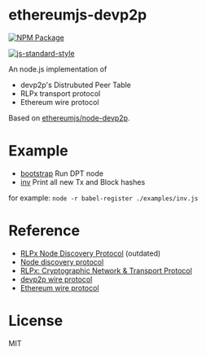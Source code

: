 # ethereumjs-devp2p

[![NPM Package](https://img.shields.io/npm/v/ethereumjs-devp2p.svg?style=flat-square)](https://www.npmjs.org/package/ethereumjs-devp2p)

[![js-standard-style](https://cdn.rawgit.com/feross/standard/master/badge.svg)](https://github.com/feross/standard)

An node.js implementation of

- devp2p's Distrubuted Peer Table
- RLPx transport protocol
- Ethereum wire protocol

Based on [ethereumjs/node-devp2p](https://github.com/ethereumjs/node-devp2p).

# Example

  - [bootstrap](examples/bootstrap.js) Run DPT node
  - [inv](examples/inv.js) Print all new Tx and Block hashes

for example: `node -r babel-register ./examples/inv.js`

# Reference

- [RLPx Node Discovery Protocol](https://github.com/ethereum/go-ethereum/wiki/RLPx-----Node-Discovery-Protocol) (outdated)
- [Node discovery protocol](https://github.com/ethereum/wiki/wiki/Node-discovery-protocol)
- [RLPx: Cryptographic Network & Transport Protocol](https://github.com/ethereum/devp2p/blob/master/rlpx.md)
- [devp2p wire protocol](https://github.com/ethereum/wiki/wiki/%C3%90%CE%9EVp2p-Wire-Protocol)
- [Ethereum wire protocol](https://github.com/ethereum/wiki/wiki/Ethereum-Wire-Protocol)

# License

MIT
